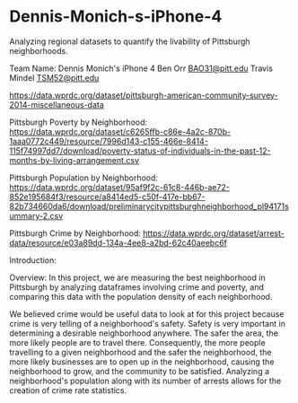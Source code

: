 # Dennis-Monich-s-iPhone-4
Analyzing regional datasets to quantify the livability of Pittsburgh neighborhoods.

Team Name: Dennis Monich's iPhone 4
Ben Orr BAO31@pitt.edu
Travis Mindel TSM52@pitt.edu

https://data.wprdc.org/dataset/pittsburgh-american-community-survey-2014-miscellaneous-data

Pittsburgh Poverty by Neighborhood: https://data.wprdc.org/dataset/c6265ffb-c86e-4a2c-870b-1aaa0772c449/resource/7996d143-c155-466e-8414-115f74997dd7/download/poverty-status-of-individuals-in-the-past-12-months-by-living-arrangement.csv

Pittsburgh Population by Neighborhood: https://data.wprdc.org/dataset/95af9f2c-61c8-446b-ae72-852e195684f3/resource/a8414ed5-c50f-417e-bb67-82b734660da6/download/preliminarycitypittsburghneighborhood_pl94171summary-2.csv

Pittsburgh Crime by Neighborhood: https://data.wprdc.org/dataset/arrest-data/resource/e03a89dd-134a-4ee8-a2bd-62c40aeebc6f

Introduction:

Overview:
In this project, we are measuring the best neighborhood in Pittsburgh by analyzing dataframes involving crime and poverty, and comparing this data with the population density of each neighborhood.

We believed crime would be useful data to look at for this project because crime is very telling of a neighborhood's safety. Safety is very important in determining a desirable neighborhood anywhere. The safer the area, the more likely people are to travel there. Consequently, the more people travelling to a given neighborhood and the safer the neighborhood, the more likely businesses are to open up in the neighborhood, causing the neighborhood to grow, and the community to be satisfied. Analyzing a neighborhood's population along with its number of arrests allows for the creation of crime rate statistics.
